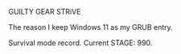 GUILTY GEAR STRiVE

The reason I keep Windows 11
as my GRUB entry.

Survival mode record.
Current STAGE: 990.

